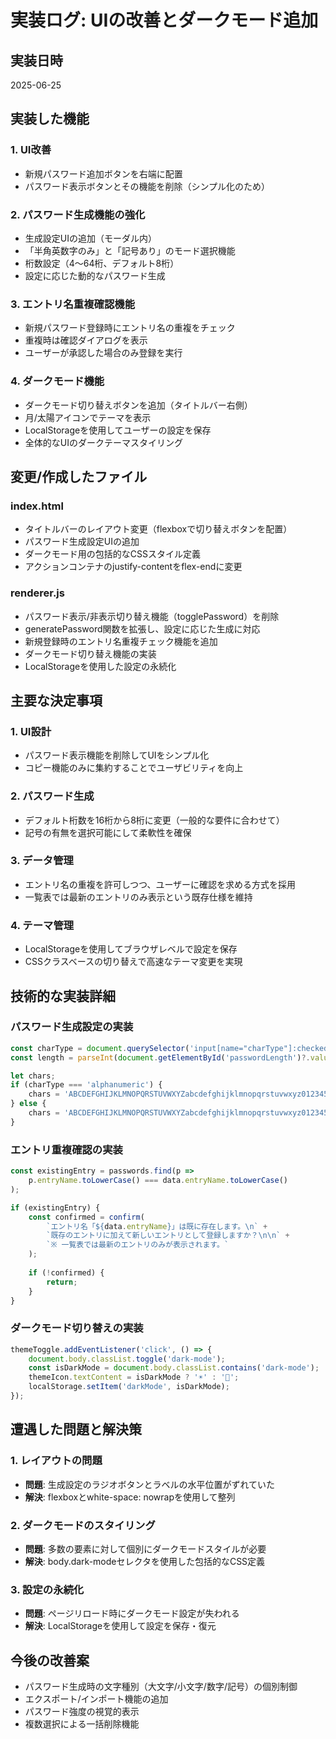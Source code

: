 # 実装ログ: UIの改善とダークモード追加

## 実装日時
2025-06-25

## 実装した機能

### 1. UI改善
- 新規パスワード追加ボタンを右端に配置
- パスワード表示ボタンとその機能を削除（シンプル化のため）

### 2. パスワード生成機能の強化
- 生成設定UIの追加（モーダル内）
- 「半角英数字のみ」と「記号あり」のモード選択機能
- 桁数設定（4〜64桁、デフォルト8桁）
- 設定に応じた動的なパスワード生成

### 3. エントリ名重複確認機能
- 新規パスワード登録時にエントリ名の重複をチェック
- 重複時は確認ダイアログを表示
- ユーザーが承認した場合のみ登録を実行

### 4. ダークモード機能
- ダークモード切り替えボタンを追加（タイトルバー右側）
- 月/太陽アイコンでテーマを表示
- LocalStorageを使用してユーザーの設定を保存
- 全体的なUIのダークテーマスタイリング

## 変更/作成したファイル

### index.html
- タイトルバーのレイアウト変更（flexboxで切り替えボタンを配置）
- パスワード生成設定UIの追加
- ダークモード用の包括的なCSSスタイル定義
- アクションコンテナのjustify-contentをflex-endに変更

### renderer.js
- パスワード表示/非表示切り替え機能（togglePassword）を削除
- generatePassword関数を拡張し、設定に応じた生成に対応
- 新規登録時のエントリ名重複チェック機能を追加
- ダークモード切り替え機能の実装
- LocalStorageを使用した設定の永続化

## 主要な決定事項

### 1. UI設計
- パスワード表示機能を削除してUIをシンプル化
- コピー機能のみに集約することでユーザビリティを向上

### 2. パスワード生成
- デフォルト桁数を16桁から8桁に変更（一般的な要件に合わせて）
- 記号の有無を選択可能にして柔軟性を確保

### 3. データ管理
- エントリ名の重複を許可しつつ、ユーザーに確認を求める方式を採用
- 一覧表では最新のエントリのみ表示という既存仕様を維持

### 4. テーマ管理
- LocalStorageを使用してブラウザレベルで設定を保存
- CSSクラスベースの切り替えで高速なテーマ変更を実現

## 技術的な実装詳細

### パスワード生成設定の実装
```javascript
const charType = document.querySelector('input[name="charType"]:checked')?.value || 'alphanumeric';
const length = parseInt(document.getElementById('passwordLength')?.value) || 8;

let chars;
if (charType === 'alphanumeric') {
    chars = 'ABCDEFGHIJKLMNOPQRSTUVWXYZabcdefghijklmnopqrstuvwxyz0123456789';
} else {
    chars = 'ABCDEFGHIJKLMNOPQRSTUVWXYZabcdefghijklmnopqrstuvwxyz0123456789!@#$%^&*()_+-=[]{}|;:,.<>?';
}
```

### エントリ重複確認の実装
```javascript
const existingEntry = passwords.find(p => 
    p.entryName.toLowerCase() === data.entryName.toLowerCase()
);

if (existingEntry) {
    const confirmed = confirm(
        `エントリ名「${data.entryName}」は既に存在します。\n` +
        `既存のエントリに加えて新しいエントリとして登録しますか？\n\n` +
        `※ 一覧表では最新のエントリのみが表示されます。`
    );
    
    if (!confirmed) {
        return;
    }
}
```

### ダークモード切り替えの実装
```javascript
themeToggle.addEventListener('click', () => {
    document.body.classList.toggle('dark-mode');
    const isDarkMode = document.body.classList.contains('dark-mode');
    themeIcon.textContent = isDarkMode ? '☀️' : '🌙';
    localStorage.setItem('darkMode', isDarkMode);
});
```

## 遭遇した問題と解決策

### 1. レイアウトの問題
- **問題**: 生成設定のラジオボタンとラベルの水平位置がずれていた
- **解決**: flexboxとwhite-space: nowrapを使用して整列

### 2. ダークモードのスタイリング
- **問題**: 多数の要素に対して個別にダークモードスタイルが必要
- **解決**: body.dark-modeセレクタを使用した包括的なCSS定義

### 3. 設定の永続化
- **問題**: ページリロード時にダークモード設定が失われる
- **解決**: LocalStorageを使用して設定を保存・復元

## 今後の改善案
- パスワード生成時の文字種別（大文字/小文字/数字/記号）の個別制御
- エクスポート/インポート機能の追加
- パスワード強度の視覚的表示
- 複数選択による一括削除機能